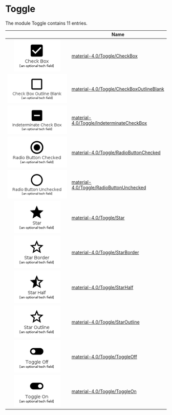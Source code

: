 # Toggle

The module Toggle contains 11 entries.



| |Name|
|:---:|---|
|![CheckBox](../material-4.0/Toggle/CheckBox.element.png)|[material-4.0/Toggle/CheckBox](../material-4.0/Toggle/CheckBox.md)
|![CheckBoxOutlineBlank](../material-4.0/Toggle/CheckBoxOutlineBlank.element.png)|[material-4.0/Toggle/CheckBoxOutlineBlank](../material-4.0/Toggle/CheckBoxOutlineBlank.md)
|![IndeterminateCheckBox](../material-4.0/Toggle/IndeterminateCheckBox.element.png)|[material-4.0/Toggle/IndeterminateCheckBox](../material-4.0/Toggle/IndeterminateCheckBox.md)
|![RadioButtonChecked](../material-4.0/Toggle/RadioButtonChecked.element.png)|[material-4.0/Toggle/RadioButtonChecked](../material-4.0/Toggle/RadioButtonChecked.md)
|![RadioButtonUnchecked](../material-4.0/Toggle/RadioButtonUnchecked.element.png)|[material-4.0/Toggle/RadioButtonUnchecked](../material-4.0/Toggle/RadioButtonUnchecked.md)
|![Star](../material-4.0/Toggle/Star.element.png)|[material-4.0/Toggle/Star](../material-4.0/Toggle/Star.md)
|![StarBorder](../material-4.0/Toggle/StarBorder.element.png)|[material-4.0/Toggle/StarBorder](../material-4.0/Toggle/StarBorder.md)
|![StarHalf](../material-4.0/Toggle/StarHalf.element.png)|[material-4.0/Toggle/StarHalf](../material-4.0/Toggle/StarHalf.md)
|![StarOutline](../material-4.0/Toggle/StarOutline.element.png)|[material-4.0/Toggle/StarOutline](../material-4.0/Toggle/StarOutline.md)
|![ToggleOff](../material-4.0/Toggle/ToggleOff.element.png)|[material-4.0/Toggle/ToggleOff](../material-4.0/Toggle/ToggleOff.md)
|![ToggleOn](../material-4.0/Toggle/ToggleOn.element.png)|[material-4.0/Toggle/ToggleOn](../material-4.0/Toggle/ToggleOn.md)

